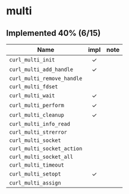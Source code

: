 # multi
## Implemented 40% (6/15)
|Name                      |impl |note|
|-----                     |:---:|-----|
|`curl_multi_init`         |✓    ||
|`curl_multi_add_handle`   |✓    ||
|`curl_multi_remove_handle`|     ||
|`curl_multi_fdset`        |     ||
|`curl_multi_wait`         |✓    ||
|`curl_multi_perform`      |✓    ||
|`curl_multi_cleanup`      |✓    ||
|`curl_multi_info_read`    |     ||
|`curl_multi_strerror`     |     ||
|`curl_multi_socket`       |     ||
|`curl_multi_socket_action`|     ||
|`curl_multi_socket_all`   |     ||
|`curl_multi_timeout`      |     ||
|`curl_multi_setopt`       |✓    ||
|`curl_multi_assign`       |     ||
